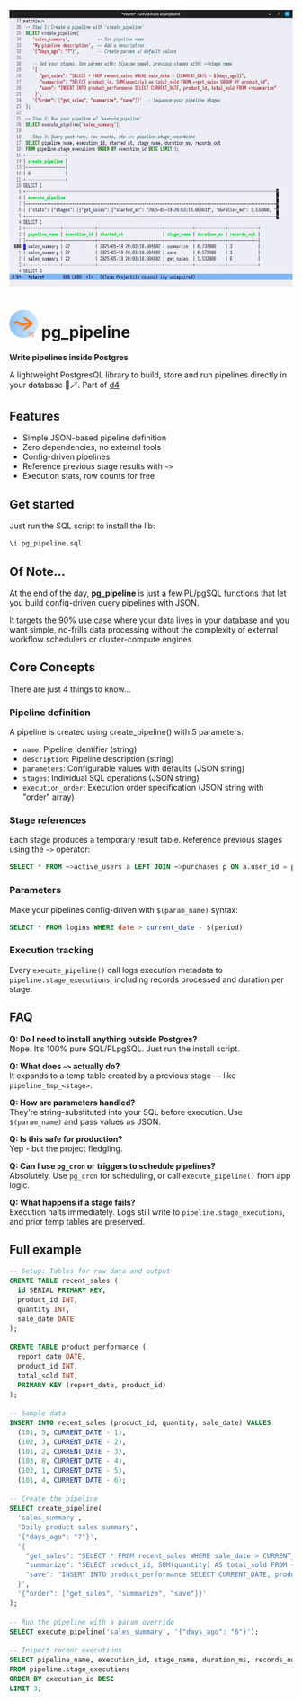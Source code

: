 <p align="center">
  <img src="pix/pg_pipeline_demo.png" width="700">
</p>

# <img src="pix/pg_pipeline.png" width="50"> pg_pipeline
**Write pipelines inside Postgres** 

A lightweight PostgresQL library to build, store and run pipelines directly in your database 🐘🪄.
Part of [d4](https://github.com/mattlianje/d4)

## Features
- Simple JSON-based pipeline definition
- Zero dependencies, no external tools
- Config-driven pipelines
- Reference previous stage results with `~>`
- Execution stats, row counts for free

## Get started
Just run the SQL script to install the lib:
```sql
\i pg_pipeline.sql
```

## Of Note...
At the end of the day, **pg_pipeline** is just a few PL/pgSQL functions that let you build config-driven query pipelines with JSON. 

It targets the 90% use case where your data lives in your database and you want simple, no-frills data processing without the complexity of external workflow schedulers or cluster-compute engines.

## Core Concepts
There are just 4 things to know...
### Pipeline definition
A pipeline is created using create_pipeline() with 5 parameters:

- `name`: Pipeline identifier (string)
- `description`: Pipeline description (string)
- `parameters`: Configurable values with defaults (JSON string)
- `stages`: Individual SQL operations (JSON string)
- `execution_order`: Execution order specification (JSON string with "order" array)

### Stage references
Each stage produces a temporary result table. Reference previous stages using the `~>` operator:
```sql
SELECT * FROM ~>active_users a LEFT JOIN ~>purchases p ON a.user_id = p.user_id
```

### Parameters
Make your pipelines config-driven with `$(param_name)` syntax:
```sql
SELECT * FROM logins WHERE date > current_date - $(period)
```

### Execution tracking
Every `execute_pipeline()` call logs execution metadata to `pipeline.stage_executions`, including records processed and duration per stage.

## FAQ

**Q: Do I need to install anything outside Postgres?**  
Nope. It’s 100% pure SQL/PLpgSQL. Just run the install script.

**Q: What does `~>` actually do?**  
It expands to a temp table created by a previous stage — like `pipeline_tmp_<stage>`.

**Q: How are parameters handled?**  
They're string-substituted into your SQL before execution. Use `$(param_name)` and pass values as JSON.

**Q: Is this safe for production?**  
Yep - but the project fledgling.

**Q: Can I use `pg_cron` or triggers to schedule pipelines?**  
Absolutely. Use `pg_cron` for scheduling, or call `execute_pipeline()` from app logic.

**Q: What happens if a stage fails?**  
Execution halts immediately. Logs still write to `pipeline.stage_executions`, and prior temp tables are preserved.

## Full example
```sql
-- Setup: Tables for raw data and output
CREATE TABLE recent_sales (
  id SERIAL PRIMARY KEY,
  product_id INT,
  quantity INT,
  sale_date DATE
);

CREATE TABLE product_performance (
  report_date DATE,
  product_id INT,
  total_sold INT,
  PRIMARY KEY (report_date, product_id)
);

-- Sample data
INSERT INTO recent_sales (product_id, quantity, sale_date) VALUES
  (101, 5, CURRENT_DATE - 1),
  (102, 3, CURRENT_DATE - 2),
  (101, 2, CURRENT_DATE - 3),
  (103, 8, CURRENT_DATE - 4),
  (102, 1, CURRENT_DATE - 5),
  (101, 4, CURRENT_DATE - 6);

-- Create the pipeline
SELECT create_pipeline(
  'sales_summary',
  'Daily product sales summary',
  '{"days_ago": "7"}',
  '{
    "get_sales": "SELECT * FROM recent_sales WHERE sale_date > CURRENT_DATE - $(days_ago)",
    "summarize": "SELECT product_id, SUM(quantity) AS total_sold FROM ~>get_sales GROUP BY product_id",
    "save": "INSERT INTO product_performance SELECT CURRENT_DATE, product_id, total_sold FROM ~>summarize"
  }',
  '{"order": ["get_sales", "summarize", "save"]}'
);

-- Run the pipeline with a param override
SELECT execute_pipeline('sales_summary', '{"days_ago": "6"}');

-- Inspect recent executions
SELECT pipeline_name, execution_id, stage_name, duration_ms, records_out
FROM pipeline.stage_executions
ORDER BY execution_id DESC
LIMIT 3;
```

